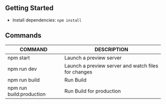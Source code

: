 ## Getting Started

- Install dependencies: `npm install`


## Commands

| COMMAND                  | DESCRIPTION                                         |
|--------------------------|-----------------------------------------------------|
| npm start                | Launch a preview server                             |
| npm run dev              | Launch a preview server and watch files for changes |
| npm run build            | Run Build                                           |
| npm run build:production | Run Build for production                            |
